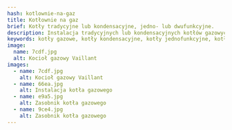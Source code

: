 ```yaml
---
hash: kotlownie-na-gaz
title: Kotłownie na gaz
brief: Kotły tradycyjne lub kondensacyjne, jedno- lub dwufunkcyjne.
description: Instalacja tradycyjnych lub kondensacyjnych kotłów gazowych, jedno- lub dwufunkcyjnych.
keywords: kotły gazowe, kotły kondensacyjne, kotły jednofunkcyjne, kotły dwufunkcyjne, kotły z zasobnikiem, vaillant, beretta, junkers
image:
  name: 7cdf.jpg
  alt: Kocioł gazowy Vaillant
images:
  - name: 7cdf.jpg
    alt: Kocioł gazowy Vaillant
  - name: 66ea.jpg
    alt: Instalacja kotła gazowego
  - name: e9a5.jpg
    alt: Zasobnik kotła gazowego
  - name: 9ce4.jpg
    alt: Zasobnik kotła gazowego
---
```

